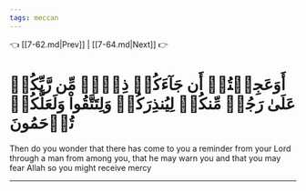 ```yaml
---
tags: meccan
---
```


👈 [[7-62.md|Prev]] | [[7-64.md|Next]] 👉

# أَوَعَجِبۡتُمۡ أَن جَآءَكُمۡ ذِكۡرٞ مِّن رَّبِّكُمۡ عَلَىٰ رَجُلٖ مِّنكُمۡ لِيُنذِرَكُمۡ وَلِتَتَّقُواْ وَلَعَلَّكُمۡ تُرۡحَمُونَ

Then do you wonder that there has come to you a reminder from your Lord through a man from among you, that he may warn you and that you may fear Allah so you might receive mercy

---

